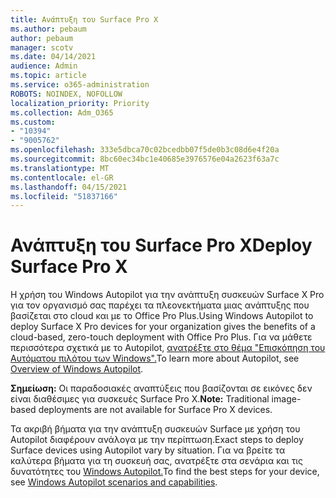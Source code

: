 ```yaml
---
title: Ανάπτυξη του Surface Pro X
ms.author: pebaum
author: pebaum
manager: scotv
ms.date: 04/14/2021
audience: Admin
ms.topic: article
ms.service: o365-administration
ROBOTS: NOINDEX, NOFOLLOW
localization_priority: Priority
ms.collection: Adm_O365
ms.custom:
- "10394"
- "9005762"
ms.openlocfilehash: 333e5dbca70c02bcedbb07f5de0b3c08d6e4f20a
ms.sourcegitcommit: 8bc60ec34bc1e40685e3976576e04a2623f63a7c
ms.translationtype: MT
ms.contentlocale: el-GR
ms.lasthandoff: 04/15/2021
ms.locfileid: "51837166"
---
```

# <a name="deploy-surface-pro-x"></a><span data-ttu-id="9f783-102">Ανάπτυξη του Surface Pro X</span><span class="sxs-lookup"><span data-stu-id="9f783-102">Deploy Surface Pro X</span></span>

<span data-ttu-id="9f783-103">Η χρήση του Windows Autopilot για την ανάπτυξη συσκευών Surface X Pro για τον οργανισμό σας παρέχει τα πλεονεκτήματα μιας ανάπτυξης που βασίζεται στο cloud και με το Office Pro Plus.</span><span class="sxs-lookup"><span data-stu-id="9f783-103">Using Windows Autopilot to deploy Surface X Pro devices for your organization gives the benefits of a cloud-based, zero-touch deployment with Office Pro Plus.</span></span> <span data-ttu-id="9f783-104">Για να μάθετε περισσότερα σχετικά με το Autopilot, [ανατρέξτε στο θέμα "Επισκόπηση του Αυτόματου πιλότου των Windows".](https://docs.microsoft.com/mem/autopilot/windows-autopilot)</span><span class="sxs-lookup"><span data-stu-id="9f783-104">To learn more about Autopilot, see [Overview of Windows Autopilot](https://docs.microsoft.com/mem/autopilot/windows-autopilot).</span></span>

<span data-ttu-id="9f783-105">**Σημείωση:** Οι παραδοσιακές αναπτύξεις που βασίζονται σε εικόνες δεν είναι διαθέσιμες για συσκευές Surface Pro X.</span><span class="sxs-lookup"><span data-stu-id="9f783-105">**Note:** Traditional image-based deployments are not available for Surface Pro X devices.</span></span>

<span data-ttu-id="9f783-106">Τα ακριβή βήματα για την ανάπτυξη συσκευών Surface με χρήση του Autopilot διαφέρουν ανάλογα με την περίπτωση.</span><span class="sxs-lookup"><span data-stu-id="9f783-106">Exact steps to deploy Surface devices using Autopilot vary by situation.</span></span> <span data-ttu-id="9f783-107">Για να βρείτε τα καλύτερα βήματα για τη συσκευή σας, ανατρέξτε στα σενάρια και τις δυνατότητες του [Windows Autopilot.](https://docs.microsoft.com/mem/autopilot/windows-autopilot-scenarios)</span><span class="sxs-lookup"><span data-stu-id="9f783-107">To find the best steps for your device, see [Windows Autopilot scenarios and capabilities](https://docs.microsoft.com/mem/autopilot/windows-autopilot-scenarios).</span></span>

